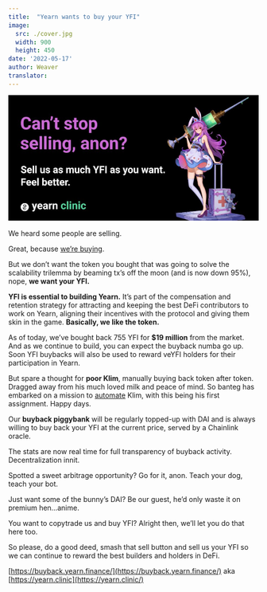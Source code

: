 ```yaml
---
title:  "Yearn wants to buy your YFI"
image:
  src: ./cover.jpg
  width: 900
  height: 450
date: '2022-05-17'
author: Weaver
translator: 
---
```


![](cover.jpg?w=900&h=450)

We heard some people are selling.

Great, because  [we’re buying](https://yearn.clinic/).

But we don’t want the token you bought that was going to solve the scalability trilemma by beaming tx’s off the moon (and is now down 95%), nope,  **we want your YFI.**

**YFI is essential to building Yearn.**  It’s part of the compensation and retention strategy for attracting and keeping the best DeFi contributors to work on Yearn, aligning their incentives with the protocol and giving them skin in the game.  **Basically, we like the token.**

As of today, we’ve bought back 755 YFI for  **$19 million**  from the market. And as we continue to build, you can expect the buyback numba go up. Soon YFI buybacks will also be used to reward veYFI holders for their participation in Yearn.

But spare a thought for  **poor Klim**, manually buying back token after token. Dragged away from his much loved milk and peace of mind. So banteg has embarked on a mission to  [automate](https://github.com/banteg/yfi-buyer)  Klim, with this being his first assignment. Happy days.

Our  **buyback piggybank**  will be regularly topped-up with DAI and is always willing to buy back your YFI at the current price, served by a Chainlink oracle.

The stats are now real time for full transparency of buyback activity. Decentralization innit.

Spotted a sweet arbitrage opportunity? Go for it, anon. Teach your dog, teach your bot.

Just want some of the bunny’s DAI? Be our guest, he’d only waste it on premium hen…anime.

You want to copytrade us and buy YFI? Alright then, we’ll let you do that here too.

So please, do a good deed, smash that sell button and sell us your YFI so we can continue to reward the best builders and holders in DeFi.

[https://buyback.yearn.finance/](https://buyback.yearn.finance/)  aka  [https://yearn.clinic](https://yearn.clinic/)
